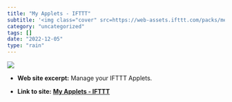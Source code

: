 ```yaml
---
title: "My Applets - IFTTT"
subtitle: '<img class="cover" src=https://web-assets.ifttt.com/packs/media/shared/ifttt-banner-517eb7015c41a667...'
category: "uncategorized"
tags: []
date: "2022-12-05"
type: "rain"
---
```

<img class="cover" src=https://web-assets.ifttt.com/packs/media/shared/ifttt-banner-517eb7015c41a6670370.png>



* **Web site excerpt:** Manage your IFTTT Applets.

* **Link to site:** **[My Applets - IFTTT](https://ifttt.com/my_applets)**